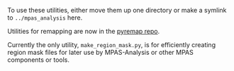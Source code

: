 To use these utilities, either move them up one directory or make a symlink to
`../mpas_analysis` here.

Utilities for remapping are now in the [pyremap repo](https://github.com/MPAS-Dev/pyremap/tree/master/examples).

Currently the only utility, `make_region_mask.py`, is for efficiently creating
region mask files for later use by MPAS-Analysis or other MPAS components or
tools.